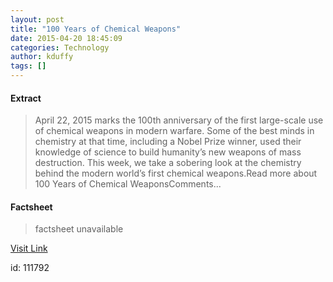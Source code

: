 ```yaml
---
layout: post
title: "100 Years of Chemical Weapons"
date: 2015-04-20 18:45:09
categories: Technology
author: kduffy
tags: []
---
```



#### Extract
>April 22, 2015 marks the 100th anniversary of the first large-scale use of chemical weapons in modern warfare. Some of the best minds in chemistry at that time, including a Nobel Prize winner, used their knowledge of science to build humanity’s new weapons of mass destruction. This week, we take a sobering look at the chemistry behind the modern world’s first chemical weapons.Read more about 100 Years of Chemical WeaponsComments...

#### Factsheet
>factsheet unavailable

[Visit Link](http://www.pddnet.com/videos/2015/04/100-years-chemical-weapons)

id:  111792
